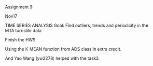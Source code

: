 Assignment 9

Nov17

TIME SERIES ANALYSIS
Goal: Find outliers, trends and periodicity in the MTA turnstile data

Finish the HW9


Using the K-MEAN function from ADS class in extra credit.

And Yao Wang (yw2278) helped with the task3.
